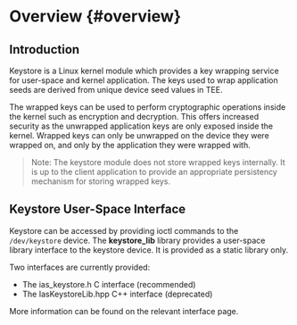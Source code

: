 # Overview {#overview}

## Introduction

Keystore is a Linux kernel module which provides a key wrapping service for user-space
and kernel application. The keys used to wrap application seeds are derived from
unique device seed values in TEE.

The wrapped keys can be used to perform cryptographic operations inside the kernel
such as encryption and decryption. This offers increased security as the unwrapped
application keys are only exposed inside the kernel. Wrapped keys can only be
unwrapped on the device they were wrapped on, and only by the application they
were wrapped with.

> Note: The keystore module does not store wrapped keys internally.
> It is up to the client application to provide an appropriate persistency
> mechanism for storing wrapped keys.

## Keystore User-Space Interface

Keystore can be accessed by providing ioctl commands to the `/dev/keystore` device.
The **keystore_lib** library provides a user-space library interface to the
keystore device. It is provided as a static library only.

Two interfaces are currently provided:

  * The ias_keystore.h C interface (recommended)
  * The IasKeystoreLib.hpp C++ interface (deprecated)

More information can be found on the relevant interface page.
